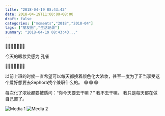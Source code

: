 ```yaml
---
title: "2018-04-19 08:43:43"
date: 2018-04-19T11:00:00+08:00
draft: false
categories: ["moments","2018","2018-04"]
tags: ["朋友圈","生活记录"]
summary: "2018-04-19 08:43:43..."
---
```


💙💚💛🧡💛💚💙

今天的眼妆灵感为 孔雀

💙💚💛🧡💛💚💙

以前上班的时候一直希望可以每天都换着颜色化大浓妆，甚至一度为了正当享受这个爱好想要去Sephora找个兼职什么的。
😂😂😂

每次化了浓妆都要被质问：“你今天要去干嘛？”
我不去干嘛。
我只是每天都在做自己罢了。

![Media 1](/Moments/photos/2018-04-19/201804190843430.jpg)
![Media 2](/Moments/photos/2018-04-19/201804190843431.jpg)

